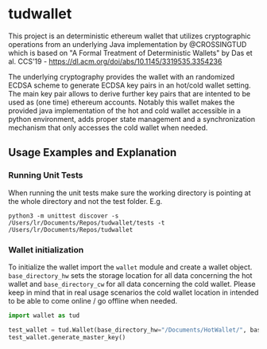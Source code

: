 # tudwallet
This project is an deterministic ethereum wallet that utilizes cryptographic operations from an underlying Java implementation by @CROSSINGTUD which is based on "A Formal Treatment of Deterministic Wallets" by Das et al. CCS'19 - https://dl.acm.org/doi/abs/10.1145/3319535.3354236

The underlying cryptography provides the wallet with an randomized ECDSA scheme to generate ECDSA key pairs in an hot/cold wallet setting. The main key pair allows to derive further key pairs that are intented to be used as (one time) ethereum accounts. Notably this wallet makes the provided java implementation of the hot and cold wallet accessible in a python environment, adds proper state management and a synchronization mechanism that only accesses the cold wallet when needed.

## Usage Examples and Explanation
### Running Unit Tests
When running the unit tests make sure the working directory is pointing at the whole directory and not the test folder. E.g.
```shellscript
python3 -m unittest discover -s /Users/lr/Documents/Repos/tudwallet/tests -t /Users/lr/Documents/Repos/tudwallet
```

### Wallet initialization
To initialize the wallet import the `wallet` module and create a wallet object. `base_directory_hw` sets the storage location for all data concerning the hot wallet and `base_directory_cw` for all data concerning the cold wallet. Please keep in mind that in real usage scenarios the cold wallet location in intended to be able to come online / go offline when needed.
```python
import wallet as tud

test_wallet = tud.Wallet(base_directory_hw="/Documents/HotWallet/", base_directory_cw="/OtherDrive/ColdWallet/")
test_wallet.generate_master_key()
```
